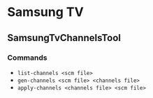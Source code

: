 # Samsung TV

## SamsungTvChannelsTool

### Commands
- `list-channels <scm file>`
- `gen-channels <scm file> <channels file>`
- `apply-channels <channels file> <scm file>`

